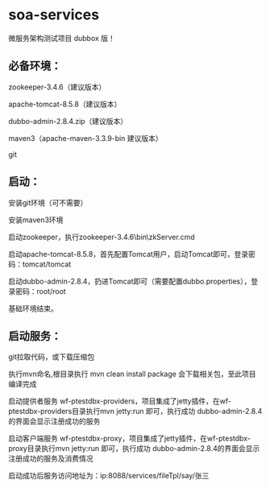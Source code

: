 # soa-services


微服务架构测试项目 dubbox 版！

## 必备环境：
  zookeeper-3.4.6（建议版本）
  
  apache-tomcat-8.5.8（建议版本）
  
  dubbo-admin-2.8.4.zip（建议版本）
  
  maven3（apache-maven-3.3.9-bin 建议版本）
  
  git
  
## 启动：
   安装git环境（可不需要）
   
   安装maven3环境
   
   启动zookeeper，执行zookeeper-3.4.6\bin\zkServer.cmd
   
   启动apache-tomcat-8.5.8，首先配置Tomcat用户，启动Tomcat即可，登录密码：tomcat/tomcat
   
   启动dubbo-admin-2.8.4，扔进Tomcat即可（需要配置dubbo.properties），登录密码：root/root
   
   基础环境结束。
   
## 启动服务：
   git拉取代码，或下载压缩包
   
   执行mvn命名,根目录执行 mvn clean install package  会下载相关包，至此项目编译完成
   
   启动提供者服务 wf-ptestdbx-providers，项目集成了jetty插件，在wf-ptestdbx-providers目录执行mvn jetty:run 即可，执行成功
   dubbo-admin-2.8.4的界面会显示注册成功的服务
   
   启动客户端服务 wf-ptestdbx-proxy，项目集成了jetty插件，在wf-ptestdbx-proxy目录执行mvn jetty:run 即可，执行成功
   dubbo-admin-2.8.4的界面会显示注册成功的服务及消费情况
  
  启动成功后服务访问地址为：ip:8088/services/fileTpl/say/张三
  
  
